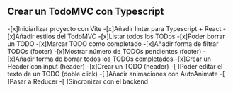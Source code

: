 ## Crear un TodoMVC con Typescript

-[x]Iniciarlizar proyecto con Vite
-[x]Añadir linter para Typescript + React
-[x]Añadir estilos del TodoMVC
-[x]Listar todos los TODos
-[x]Poder borrar un TODO
-[x]Marcar TODO como completado
-[x]Añadir forma de filtrar TODOs (footer)
-[x]Mostrar número de TODOs pendientes (footer)
-[x]Añadir forma de borrar todos los TODOs completados
-[x]Crear un Header con input (header)
-[x]Crear un TODO (header)
-[ ]Poder editar el texto de un TODO (doble click)
-[ ]Añadir animaciones con AutoAnimate 
-[ ]Pasar a Reducer 
-[ ]Sincronizar con el backend